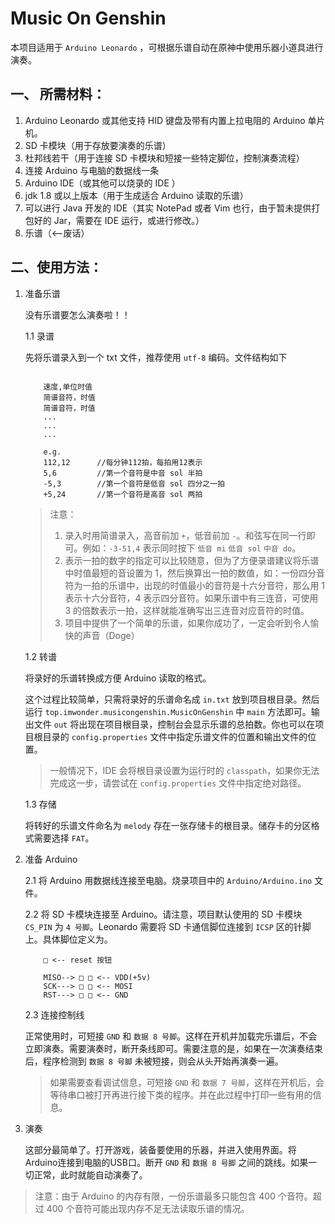 # Music On Genshin

本项目适用于 `Arduino Leonardo` ，可根据乐谱自动在原神中使用乐器小道具进行演奏。

## 一、 所需材料：

1. Arduino Leonardo 或其他支持 HID 键盘及带有内置上拉电阻的 Arduino 单片机。
2. SD 卡模块（用于存放要演奏的乐谱）
3. 杜邦线若干（用于连接 SD 卡模块和短接一些特定脚位，控制演奏流程）
4. 连接 Arduino 与电脑的数据线一条
5. Arduino IDE（或其他可以烧录的 IDE ）
6. jdk 1.8 或以上版本（用于生成适合 Arduino 读取的乐谱）
7. 可以进行 Java 开发的 IDE（其实 NotePad 或者 Vim 也行，由于暂未提供打包好的 Jar，需要在 IDE 运行，或进行修改。）
8. 乐谱（<--废话）

## 二、使用方法：

1. 准备乐谱

    没有乐谱要怎么演奏啦！！

    1.1 录谱

    先将乐谱录入到一个 txt 文件，推荐使用 `utf-8` 编码。文件结构如下

    ```text

        速度,单位时值
        简谱音符，时值
        简谱音符，时值
        ...
        ...
        ...

        e.g.
        112,12      //每分钟112拍，每拍用12表示
        5,6         //第一个音符是中音 sol 半拍
        -5,3        //第一个音符是低音 sol 四分之一拍
        +5,24       //第一个音符是高音 sol 两拍

    ```

    > 注意：
    >
    > 1. 录入时用简谱录入，高音前加 `+`，低音前加 `-`。和弦写在同一行即可。例如：`-3-51,4` 表示同时按下 `低音 mi` `低音 sol` `中音 do`。
    > 2. 表示一拍的数字的指定可以比较随意，但为了方便录谱建议将乐谱中时值最短的音设置为 1，然后换算出一拍的数值，如：一份四分音符为一拍的乐谱中，出现的时值最小的音符是十六分音符，那么用 1 表示十六分音符，4 表示四分音符。如果乐谱中有三连音，可使用 3 的倍数表示一拍，这样就能准确写出三连音对应音符的时值。
    > 3. 项目中提供了一个简单的乐谱，如果你成功了，一定会听到令人愉快的声音（Doge）

    1.2 转谱

    将录好的乐谱转换成方便 Arduino 读取的格式。

    这个过程比较简单，只需将录好的乐谱命名成 `in.txt` 放到项目根目录。然后运行 `top.imwonder.musicongenshin.MusicOnGenshin` 中 `main` 方法即可。输出文件 `out` 将出现在项目根目录，控制台会显示乐谱的总拍数。你也可以在项目根目录的 `config.properties` 文件中指定乐谱文件的位置和输出文件的位置。

    > 一般情况下，IDE 会将根目录设置为运行时的 `classpath`，如果你无法完成这一步，请尝试在 `config.properties` 文件中指定绝对路径。

    1.3 存储

    将转好的乐谱文件命名为 `melody` 存在一张存储卡的根目录。储存卡的分区格式需要选择 `FAT`。

2. 准备 Arduino

    2.1 将 Arduino 用数据线连接至电脑。烧录项目中的 `Arduino/Arduino.ino` 文件。

    2.2 将 SD 卡模块连接至 Arduino。请注意，项目默认使用的 SD 卡模块`CS_PIN` 为 `4 号脚`。Leonardo 需要将 SD 卡通信脚位连接到 `ICSP` 区的针脚上。具体脚位定义为。

    ```
        □ <-- reset 按钮

        MISO--> □ □ <-- VDD(+5v)
        SCK---> □ □ <-- MOSI
        RST---> □ □ <-- GND

    ```
    2.3 连接控制线

    正常使用时，可短接 `GND` 和 `数据 8 号脚`。这样在开机并加载完乐谱后，不会立即演奏。需要演奏时，断开条线即可。需要注意的是，如果在一次演奏结束后，程序检测到 `数据 8 号脚` 未被短接，则会从头开始再演奏一遍。

    > 如果需要查看调试信息，可短接 `GND` 和 `数据 7 号脚`，这样在开机后，会等待串口被打开再进行接下类的程序。并在此过程中打印一些有用的信息。

3. 演奏

    这部分最简单了。打开游戏，装备要使用的乐器，并进入使用界面。将Arduino连接到电脑的USB口。断开 `GND` 和 `数据 8 号脚` 之间的跳线。如果一切正常，此时就能自动演奏了。

> 注意：由于 Arduino 的内存有限，一份乐谱最多只能包含 400 个音符。超过 400 个音符可能出现内存不足无法读取乐谱的情况。